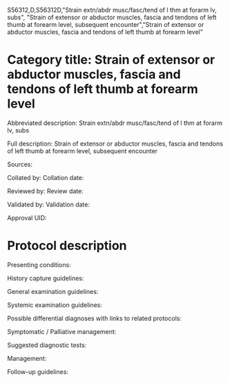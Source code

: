 S56312,D,S56312D,"Strain extn/abdr musc/fasc/tend of l thm at forarm lv, subs", "Strain of extensor or abductor muscles, fascia and tendons of left thumb at forearm level, subsequent encounter","Strain of extensor or abductor muscles, fascia and tendons of left thumb at forearm level"
# Category title: Strain of extensor or abductor muscles, fascia and tendons of left thumb at forearm level

Abbreviated description: Strain extn/abdr musc/fasc/tend of l thm at forarm lv, subs

Full description: Strain of extensor or abductor muscles, fascia and tendons of left thumb at forearm level, subsequent encounter

Sources:

Collated by:
Collation date:

Reviewed by:
Review date:

Validated by:
Validation date:

Approval UID:

# Protocol description

Presenting conditions:

History capture guidelines:

General examination guidelines:

Systemic examination guidelines:

Possible differential diagnoses with links to related protocols:

Symptomatic / Palliative management:

Suggested diagnostic tests:

Management:

Follow-up guidelines:
